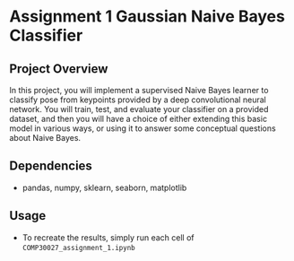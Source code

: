 # Assignment 1 Gaussian Naive Bayes Classifier

## Project Overview
In this project, you will implement a supervised Naive Bayes learner to classify pose from keypoints provided by a deep convolutional neural network. You will train, test, and evaluate your classifier on a provided dataset, and then you will have a choice of either extending this basic model in various ways, or using it to answer some conceptual questions about Naive Bayes.

## Dependencies
- pandas, numpy, sklearn, seaborn, matplotlib

## Usage
- To recreate the results, simply run each cell of `COMP30027_assignment_1.ipynb`
